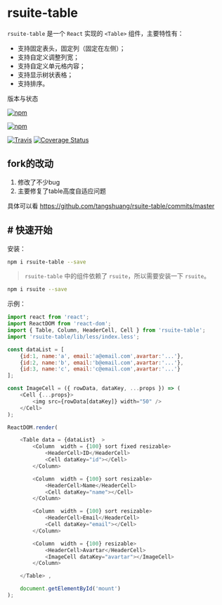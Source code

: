 # rsuite-table

`rsuite-table` 是一个 `React` 实现的 `<Table>` 组件，主要特性有：

- 支持固定表头，固定列（固定在左侧）；
- 支持自定义调整列宽；
- 支持自定义单元格内容；
- 支持显示树状表格；
- 支持排序。

版本与状态

[![npm][npm-badge]][npm]

[![npm][npm-beta-badge]][npm-beta]

[![Travis][build-badge]][build] [![Coverage Status][coverage-badge]][coverage]

## fork的改动

1. 修改了不少bug
2. 主要修复了table高度自适应问题

具体可以看 https://github.com/tangshuang/rsuite-table/commits/master

## # 快速开始

安装：

```sh
npm i rsuite-table --save
```

> `rsuite-table` 中的组件依赖了 `rsuite`，所以需要安装一下 `rsuite`。

```sh
npm i rsuite --save
```

示例：

```js
import react from 'react';
import ReactDOM from 'react-dom';
import { Table, Column, HeaderCell, Cell } from 'rsuite-table';
import 'rsuite-table/lib/less/index.less';

const dataList = [
    {id:1, name:'a', email:'a@email.com',avartar:'...'},
    {id:2, name:'b', email:'b@email.com',avartar:'...'},
    {id:3, name:'c', email:'c@email.com',avartar:'...'}
];

const ImageCell = ({ rowData, dataKey, ...props }) => (
    <Cell {...props}>
        <img src={rowData[dataKey]} width="50" />
    </Cell>
);

ReactDOM.render(

    <Table data = {dataList}  >
        <Column  width = {100} sort fixed resizable>
            <HeaderCell>ID</HeaderCell>
            <Cell dataKey="id"></Cell>
        </Column>

        <Column  width = {100} sort resizable>
            <HeaderCell>Name</HeaderCell>
            <Cell dataKey="name"></Cell>
        </Column>

        <Column  width = {100} sort resizable>
            <HeaderCell>Email</HeaderCell>
            <Cell dataKey="email"></Cell>
        </Column>

        <Column  width = {100} resizable>
            <HeaderCell>Avartar</HeaderCell>
            <ImageCell dataKey="avartar"></ImageCell>
        </Column>

    </Table> ,

    document.getElementById('mount')
);
```


[npm-badge]: https://img.shields.io/npm/v/rsuite-table.svg
[npm]: https://www.npmjs.com/package/rsuite-table


[npm-beta-badge]: https://img.shields.io/npm/v/rsuite-table/beta.svg
[npm-beta]: https://www.npmjs.com/package/rsuite-table


[build-badge]: https://travis-ci.org/rsuite/rsuite-table.svg
[build]: https://travis-ci.org/rsuite/rsuite-table

[coverage-badge]: https://coveralls.io/repos/github/rsuite/rsuite-table/badge.svg?branch=next
[coverage]: https://coveralls.io/github/rsuite/rsuite-table


